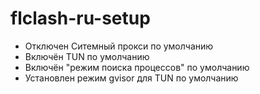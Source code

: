 # flclash-ru-setup
- Отключен Ситемный прокси по умолчанию
- Включён TUN по умолчанию
- Включён "режим поиска процессов" по умолчанию
- Установлен режим gvisor для TUN по умолчанию
